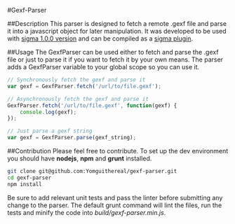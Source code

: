 #Gexf-Parser

##Description
This parser is designed to fetch a remote .gexf file and parse it into a javascript object for later manipulation. It was developed to be used with [sigma 1.0.0 version](https://github.com/jacomyal/sigma.js/tree/draft-v1.0.0) and can be compiled as a [sigma plugin](https://github.com/jacomyal/sigma.js/tree/draft-v1.0.0/plugins/sigma.parsers.gexf).

##Usage
The GexfParser can be used either to fetch and parse the .gexf file or just to parse it if you want to fetch it by your own means. The parser adds a GexfParser variable to your global scope so you can use it.

```js
// Synchronously fetch the gexf and parse it
var gexf = GexfParser.fetch('/url/to/file.gexf');

// Asynchronously fetch the gexf and parse it
GexfParser.fetch('/url/to/file.gexf', function(gexf) {
    console.log(gexf);
});

// Just parse a gexf string
var gexf = GexfParser.parse(gexf_string);
```

##Contribution
Please feel free to contribute. To set up the dev environment you should have **nodejs**, **npm** and **grunt** installed.

```bash
git clone git@github.com:Yomguithereal/gexf-parser.git
cd gexf-parser
npm install
```

Be sure to add relevant unit tests and pass the linter before submitting any change to the parser. The default grunt command will lint the files, run the tests and minify the code into *build/gexf-parser.min.js*.
